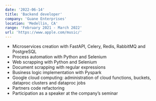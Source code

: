 ```yaml
---
date: '2022-06-14'
title: 'Backend developer'
company: 'Guane Enterprises'
location: 'Medellin, CA'
range: 'February 2021 - March 2022'
url: 'https://www.apple.com/music/'
---
```


- Microservices creation with FastAPI, Celery, Redis, RabbitMQ and PostgreSQL
- Process automation with Python and Selenium
- Web scrapping with Python and Selenium
- Document scrapping with regular expressions
- Business logic implementation with Pyspark
- Google cloud computing: administration of cloud functions, buckets, dataproc clusters and dataproc jobs
- Partners code refactoring
- Participation as a speaker at the company’s seminar
